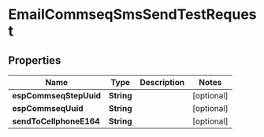 

# EmailCommseqSmsSendTestRequest


## Properties

| Name | Type | Description | Notes |
|------------ | ------------- | ------------- | -------------|
|**espCommseqStepUuid** | **String** |  |  [optional] |
|**espCommseqUuid** | **String** |  |  [optional] |
|**sendToCellphoneE164** | **String** |  |  [optional] |



